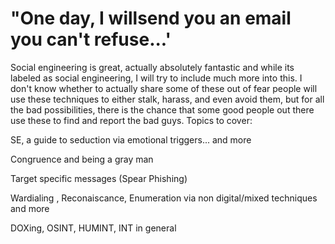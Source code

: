 # "One day, I willsend you an email you can't refuse...' 

Social engineering is great, actually absolutely fantastic and while its labeled as social engineering, I will try to include much more into this. I don't know whether to actually share some of these out of fear people will use these techniques to either stalk, harass, and even avoid them, but for all the bad possibilities, there is the chance that some good people out there use these to find and report the bad guys. Topics to cover:

SE, a guide to seduction via emotional triggers... and more

Congruence and being a gray man

Target specific messages (Spear Phishing)

Wardialing , Reconaiscance, Enumeration via non digital/mixed techniques and more

DOXing, OSINT, HUMINT, INT in general
